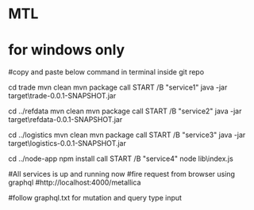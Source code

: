 # MTL

#   for windows only 


#copy and paste below command in terminal inside git repo 

cd trade
mvn clean
mvn package
call START /B "service1" java -jar target\trade-0.0.1-SNAPSHOT.jar

cd ../refdata
mvn clean
mvn package
call START /B "service2" java -jar target\refdata-0.0.1-SNAPSHOT.jar

cd ../logistics
mvn clean
mvn package
call START /B "service3" java -jar target\logistics-0.0.1-SNAPSHOT.jar


cd ../node-app
npm install
call START /B "service4" node lib\index.js



#All services is up and running now 
#fire request from browser using graphql
#http://localhost:4000/metallica

#follow graphql.txt for mutation and query type input 


